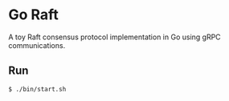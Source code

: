 # Go Raft 

A toy Raft consensus protocol implementation in Go using gRPC communications.

## Run

```bash
$ ./bin/start.sh
```
